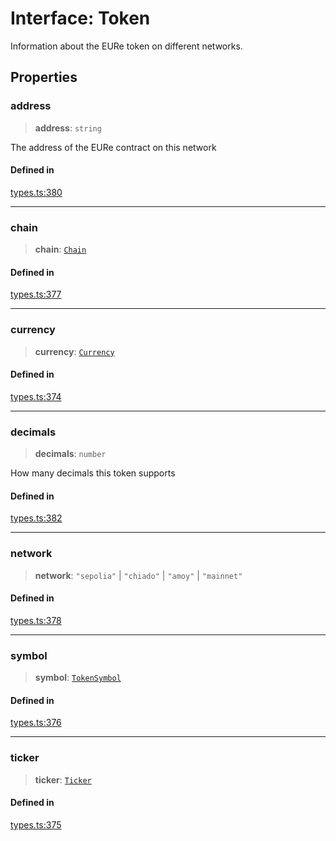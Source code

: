 # Interface: Token

Information about the EURe token on different networks.

## Properties

### address

> **address**: `string`

The address of the EURe contract on this network

#### Defined in

[types.ts:380](https://github.com/monerium/js-monorepo/blob/main/packages/sdk/src/types.ts#L380)

***

### chain

> **chain**: [`Chain`](/docs/packages/SDK/type-aliases/Chain.md)

#### Defined in

[types.ts:377](https://github.com/monerium/js-monorepo/blob/main/packages/sdk/src/types.ts#L377)

***

### currency

> **currency**: [`Currency`](/docs/packages/SDK/enumerations/Currency.md)

#### Defined in

[types.ts:374](https://github.com/monerium/js-monorepo/blob/main/packages/sdk/src/types.ts#L374)

***

### decimals

> **decimals**: `number`

How many decimals this token supports

#### Defined in

[types.ts:382](https://github.com/monerium/js-monorepo/blob/main/packages/sdk/src/types.ts#L382)

***

### network

> **network**: `"sepolia"` \| `"chiado"` \| `"amoy"` \| `"mainnet"`

#### Defined in

[types.ts:378](https://github.com/monerium/js-monorepo/blob/main/packages/sdk/src/types.ts#L378)

***

### symbol

> **symbol**: [`TokenSymbol`](/docs/packages/SDK/type-aliases/TokenSymbol.md)

#### Defined in

[types.ts:376](https://github.com/monerium/js-monorepo/blob/main/packages/sdk/src/types.ts#L376)

***

### ticker

> **ticker**: [`Ticker`](/docs/packages/SDK/type-aliases/Ticker.md)

#### Defined in

[types.ts:375](https://github.com/monerium/js-monorepo/blob/main/packages/sdk/src/types.ts#L375)
